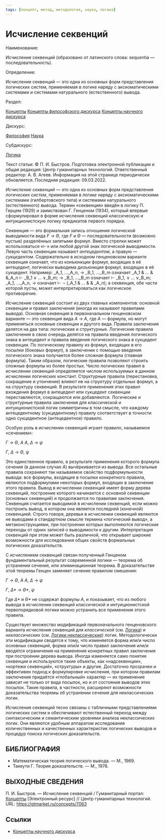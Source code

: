 ```yaml
---
tags: [концепт, метод, методология, наука, логика]
---
```

# Исчисление секвенций

Наименование:

Исчисление секвенций (образовано от латинского слова: sequentia — последовательность).

Определение:

Исчисление секвенций — это одна из основных форм представления логических систем, применяемая в логике наряду с аксиоматическими системами и системами натурального (естественного) вывода.

Раздел:

[Концепты](https://gtmarket.ru/concepts/)  [Концепты философского дискурса](https://gtmarket.ru/concepts/philosophical-concepts) [Концепты научного дискурса](https://gtmarket.ru/concepts/scientific-concepts)

Дискурс:

[Философия](https://gtmarket.ru/concepts/6862) [Наука](https://gtmarket.ru/concepts/6860)

Субдискурс:

[Логика](https://gtmarket.ru/concepts/6892)

Текст статьи: © П. И. Быстров. Подготовка электронной публикации и общая редакция: Центр гуманитарных технологий. Ответственный редактор: А. В. Агеев. Информация на этой странице периодически обновляется. Последняя редакция: 09.03.2022.

_Исчисление секвенций_ — это одна из основных форм представления _логических систем_, применяемая в _логике_ наряду с аксиоматическими системами (гилбертовского типа) и системами натурального (естественного) вывода. Термин «секвенция» введён в логику П. Герцем (1929) и заимствован Г. Генценом (1934), который впервые сформулировал в форме исчисления секвенций классическую и интуиционистскую логику предикатов первого порядка.

Секвенция — это формальная запись отношения логической выводимости вида _F_ → _Θ_, где _F_ и _Θ_ — последовательности (возможно пустые) разделённых запятыми формул. Вместо стрелки может использоваться «⊢» или любой другой знак логической выводимости. Левую часть секвенции называют _антецедентом_, а правую — _сукцедентом_. Содержательно в исходном генценовском варианте секвенция означает, что из конъюнкции формул, входящих в её антецедент, логически выводима дизъюнкция формул, входящих в её сукцедент. Например: _A_1, …_A_n, → _B_1, …_B_m означает _A_1 & … & &_A_n ⊢ _B_1 ∨ … ∨_B_m; → _B_1, …_B_m означает ⊢ _B_1, ∨ … ∨_B_m; _A_1, …_A_n, → означает ⊢ ¬ (_Α_1 & … & & _A_n); a секвенция, обе части которой пусты, может интерпретироваться как логическое противоречие.

Исчисление секвенций состоит из двух главных компонентов: основной секвенции и правил заключения (иногда их называют правилами вывода). Основная секвенция в первоначальном генценовском варианте — это секвенция вида _A_ → _A_, где _A_ — формула, но могут применяться основные секвенции и другого вида. Правила заключения делятся на два типа: логические и структурные. Логические правила заключения в свою очередь делятся на правила введения логического знака в антецедент и правила введения логического знака в сукцедент секвенции. По логическому правилу из формул, входящих в его посылки (боковых формул), в заключении с помощью введения логического знака получается более сложная формула (главная формула). Таким образом, логические правила позволяют строить сложные формулы из более простых. Число логических правил в исчислении секвенций определяется числом используемых в данном исчислении логических констант. Структурные правила (перестановка, сокращение и утончение) влияют не на структуру отдельных формул, а на структуру секвенций. В результате применения этих правил вхождения формул в антецедент или сукцедент секвенции переставляются, сокращаются или добавляются. Логические и структурные правила заключения для классической и интуиционистской логик симметричны в том смысле, что каждому антецедентному (сукцедентному) правилу соответствует в точности одно сукцедентное (антецедентное) правило.

Особую роль в исчислении секвенций играет правило, называемое «сечением»:

_Г_ → _Θ_, _Α Α_, _∆_ → _ψ_

_Г_, _∆_ → _Θ_, _ψ_

Это единственное правило, в результате применения которого формула сечения (в данном случае _A_) вычёркивается из вывода. Все остальные правила сохраняют так называемое свойство подформульности вывода: все формулы, входящие в посылки конкретного правила, являются подформулами некоторых формул, входящих в заключение этого правила. Вывод в исчислении секвенций имеет форму дерева секвенций, построение которого начинается с основной секвенции (основных секвенций) и продолжается по правилам заключения. Секвенция считается выводимой в исчислении секвенций, если можно построить вывод, в котором она является последней (конечной) секвенцией. Строго говоря, деревья в исчислении секвенций являются не выводами в стандартном смысле термина «логический вывод», а метаконструкциями, при построении которых выполняются логические переходы от одних записей о выводимости к другим. Интерпретация секвенций при этом может быть различной, что открывает широкие возможности для исследования общих свойств формальных логических доказательств.

С исчислением секвенций связан полученный Генценом фундаментальный результат современной логики — теорема об устранении сечения, или элиминационная теорема. В доказательстве этой теоремы Генцен заменяет сечение правилом смешения:

_Г_ → _Θ_, _Α Α_, _∆_ → _ψ_

_Г_, _∆*_ → _Θ*_, _ψ_

Где _Δ*_ и _Θ*_ не содержат формулы _A_, и показывает, что из любого вывода в исчислении секвенций классической и интуиционистской первопорядковой логики можно устранить все применения этого правила.

Существует множество модификаций первоначального генценовского варианта исчисления секвенций для _классической_ (см. [Логика](https://gtmarket.ru/concepts/6892)) и _неклассических_ (см. [Логики неклассические](https://gtmarket.ru/concepts/6903)) логик. Методологически эти модификации сводятся к тому, что изменяется форма или/и число основных секвенций, форма или/и число правил заключения или/и вводятся ограничения на применения конкретных правил заключения при построении дерева вывода. Иногда изменяется само понятие секвенции и используются такие объекты, как «надсеквенции», «кортежи секвенций», «структуры» и другие. Достаточно прозрачен и эффективен подход к формулировке исчисления, при котором правилам заключения придаётся «глобальный» характер — их применение зависит не только от вида посылок, но и от состояния выводов этих посылок. Такие правила, в частности, расширяют возможности доказательства теоремы об устранении сечения для неклассических логик.

Исчисления секвенций тесно связаны с табличными представлениями логических систем и обеспечивают естественный переход между синтаксическим и семантическим уровнями анализа неклассических логик. Они являются удобным аппаратом исследования количественных и качественных характеристик логических выводов и процедур поиска логических доказательств.

## БИБЛИОГРАФИЯ

- Математическая теория логического вывода. — М., 1969.
- Такеути Г. Теория доказательств. — М., 1978.

## ВЫХОДНЫЕ СВЕДЕНИЯ

П. И. Быстров. — Исчисление секвенций / Гуманитарный портал: [Концепты](https://gtmarket.ru/concepts/) [Электронный ресурс] // Центр гуманитарных технологий. URL: <https://gtmarket.ru/concepts/7063>

## Ссылки

- [Концепты научного дискурса](Концепты%20научного%20дискурса.md)
